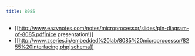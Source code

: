 ```yaml
---
title: 8085
---
```


* [[http://www.eazynotes.com/notes/microprocessor/slides/pin-diagram-of-8085.pdf|nice presentation!]]
* [[http://www.zseries.in/embedded%20lab/8085%20microprocessor/8255%20interfacing.php|schema]]
